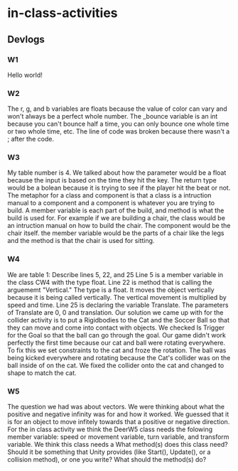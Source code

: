 # in-class-activities
## Devlogs

### W1
Hello world!

### W2
The r, g, and b variables are floats because the value of color can vary and won't always be a perfect whole number. 
The _bounce variable is an int because you can't bounce half a time, you can only bounce one whole time or two whole time, etc. 
The line of code was broken because there wasn't a ; after the code.

### W3
My table number is 4. We talked about how the parameter would be a float because the input is based on the time they hit the key. 
The return type would be a bolean because it is trying to see if the player hit the beat or not.
The metaphor for a class and component is that a class is a intruction manual to a component and a component is whatever you are trying to build. A member variable is each part of the build, and method is what the build is used for. For example if we are building a chair, the class would be an intruction manual on how to build the chair. The component would be the chair itself. the member variable would be the parts of a chair like the legs and the method is that the chair is used for sitting. 

### W4
We are table 1: Describe lines 5, 22, and 25
Line 5 is a member variable in the class CW4 with the type float.
Line 22 is method that is calling the arguememt "Vertical." The type is a float. It moves the object vertically because it is being called vertically. The vertical movement is multiplied by speed and time. 
Line 25 is declaring the variable Translate. The parameters of Translate are 0, 0 and translation.
Our solution we came up with for the collider activity is to put a Rigidbodies to the Cat and the Soccer Ball so that they can move and come into contact with objects. 
We checked Is Trigger for the Goal so that the ball can go through the goal. 
Our game didn't work perfectly the first time because our cat and ball were rotating everywhere. To fix this we set constraints to the cat and froze the rotation. The ball was being kicked everywhere and rotating because the Cat's collider was on the ball inside of on the cat. We fixed the collider onto the cat and changed to shape to match the cat. 

### W5 
The question we had was about vectors. We were thinking about what the positive and negative infinity was for and how it worked. We guessed that it is for an object to move infitely towards that a positive or negative direction. 
For the in class activity we think the DeerW5 class needs the folowing member variable: speed or movement variable, turn variable, and transform variable. 
We think this class needs a 
What method(s) does this class need? Should it be something that Unity provides (like Start(), Update(), or a collision method), or one you write?
What should the method(s) do?